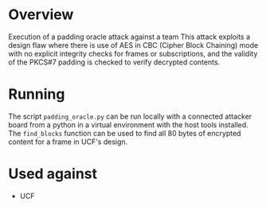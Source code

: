 # Overview

Execution of a padding oracle attack against a team
This attack exploits a design flaw where there is use of AES in CBC (Cipher Block Chaining) mode with no explicit integrity checks for frames or subscriptions, and the validity of the PKCS#7 padding is checked to verify decrypted contents.

# Running

The script `padding_oracle.py` can be run locally with a connected attacker board from a python in a virtual environment with the host tools installed.  
The `find_blocks` function can be used to find all 80 bytes of encrypted content for a frame in UCF's design.   

# Used against
- UCF
